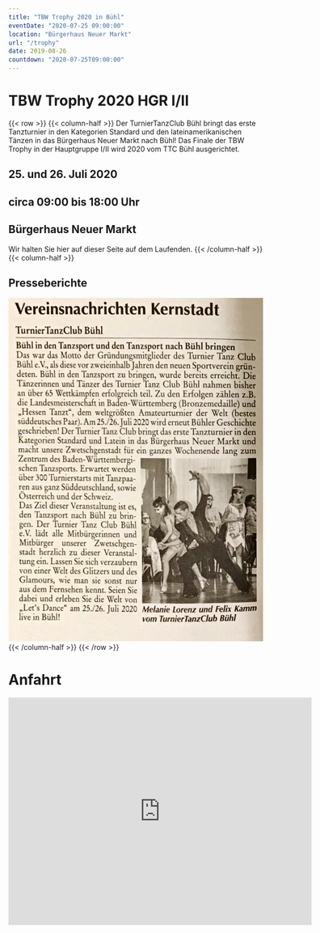 ```yaml
---
title: "TBW Trophy 2020 in Bühl"
eventDate: "2020-07-25 09:00:00"
location: "Bürgerhaus Neuer Markt"
url: "/trophy"
date: 2019-08-26
countdown: "2020-07-25T09:00:00"
---
```

# TBW Trophy 2020 HGR I/II

{{< row >}}
{{< column-half >}}
Der TurnierTanzClub Bühl bringt das erste Tanzturnier in den Kategorien Standard und den lateinamerikanischen Tänzen in das Bürgerhaus Neuer Markt nach Bühl!
Das Finale der TBW Trophy in der Hauptgruppe I/II wird 2020 vom TTC Bühl ausgerichtet.

## <span class="la la-lg la-calendar"></span> 25. und 26. Juli 2020
## <span class="la la-lg la-clock-o"></span> circa 09:00 bis 18:00 Uhr
## <span class="la la-lg la-map-marker"></span> Bürgerhaus Neuer Markt


Wir halten Sie hier auf dieser Seite auf dem Laufenden.
{{< /column-half >}}
{{< column-half >}}
## Presseberichte
![Pressebericht Bühler Stadtnachrichten](presse_trophy_1.jpg)
{{< /column-half >}}
{{< /row >}}

# Anfahrt
<iframe src="https://www.google.com/maps/embed?pb=!1m18!1m12!1m3!1d2633.4212194789284!2d8.131485751410644!3d48.69742947917038!2m3!1f0!2f0!3f0!3m2!1i1024!2i768!4f13.1!3m3!1m2!1s0x4796df66eb17d3c5%3A0x317ace7d69484d23!2sB%C3%BCrgerhaus%20Neuer%20Markt!5e0!3m2!1sen!2sde!4v1566815617322!5m2!1sen!2sde" width="600" height="450" frameborder="0" style="border:0;" allowfullscreen=""></iframe>